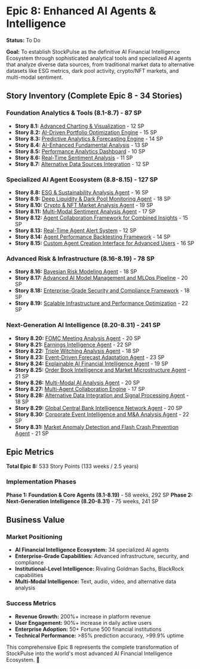 # Epic 8: Enhanced AI Agents & Intelligence

**Status:** To Do

**Goal:** To establish StockPulse as the definitive AI Financial Intelligence Ecosystem through sophisticated analytical tools and specialized AI agents that analyze diverse data sources, from traditional market data to alternative datasets like ESG metrics, dark pool activity, crypto/NFT markets, and multi-modal sentiment.

## Story Inventory (Complete Epic 8 - 34 Stories)

### Foundation Analytics & Tools (8.1-8.7) - 87 SP

- **Story 8.1:** [Advanced Charting & Visualization](stories/story-8.1.md) - 12 SP
- **Story 8.2:** [AI-Driven Portfolio Optimization Engine](stories/story-8.2.md) - 15 SP
- **Story 8.3:** [Predictive Analytics & Forecasting Engine](stories/story-8.3.md) - 14 SP
- **Story 8.4:** [AI-Enhanced Fundamental Analysis](stories/story-8.4.md) - 13 SP
- **Story 8.5:** [Performance Analytics Dashboard](stories/story-8.5.md) - 10 SP
- **Story 8.6:** [Real-Time Sentiment Analysis](stories/story-8.6.md) - 11 SP
- **Story 8.7:** [Alternative Data Sources Integration](stories/story-8.7.md) - 12 SP

### Specialized AI Agent Ecosystem (8.8-8.15) - 127 SP

- **Story 8.8:** [ESG & Sustainability Analysis Agent](stories/story-8.8.md) - 16 SP
- **Story 8.9:** [Deep Liquidity & Dark Pool Monitoring Agent](stories/story-8.9.md) - 18 SP
- **Story 8.10:** [Crypto & NFT Market Analysis Agent](stories/story-8.10.md) - 19 SP
- **Story 8.11:** [Multi-Modal Sentiment Analysis Agent](stories/story-8.11.md) - 17 SP
- **Story 8.12:** [Agent Collaboration Framework for Combined Insights](stories/story-8.12.md) - 15 SP
- **Story 8.13:** [Real-Time Agent Alert System](stories/story-8.13.md) - 12 SP
- **Story 8.14:** [Agent Performance Backtesting Framework](stories/story-8.14.md) - 14 SP
- **Story 8.15:** [Custom Agent Creation Interface for Advanced Users](stories/story-8.15.md) - 16 SP

### Advanced Risk & Infrastructure (8.16-8.19) - 78 SP

- **Story 8.16:** [Bayesian Risk Modeling Agent](stories/story-8.16.md) - 18 SP
- **Story 8.17:** [Advanced AI Model Management and MLOps Pipeline](stories/story-8.17.md) - 20 SP
- **Story 8.18:** [Enterprise-Grade Security and Compliance Framework](stories/story-8.18.md) - 18 SP
- **Story 8.19:** [Scalable Infrastructure and Performance Optimization](stories/story-8.19.md) - 22 SP

### Next-Generation AI Intelligence (8.20-8.31) - 241 SP

- **Story 8.20:** [FOMC Meeting Analysis Agent](stories/story-8.20.md) - 20 SP
- **Story 8.21:** [Earnings Intelligence Agent](stories/story-8.21.md) - 22 SP
- **Story 8.22:** [Triple Witching Analysis Agent](stories/story-8.22.md) - 18 SP
- **Story 8.23:** [Event-Driven Forecast Adaptation Agent](stories/story-8.23.md) - 23 SP
- **Story 8.24:** [Explainable AI Financial Intelligence Agent](stories/story-8.24.md) - 19 SP
- **Story 8.25:** [Order Book Intelligence and Market Microstructure Agent](stories/story-8.25.md) - 21 SP
- **Story 8.26:** [Multi-Modal AI Analysis Agent](stories/story-8.26.md) - 20 SP
- **Story 8.27:** [Multi-Agent Collaboration Engine](stories/story-8.27.md) - 17 SP
- **Story 8.28:** [Alternative Data Integration and Signal Processing Agent](stories/story-8.28.md) - 18 SP
- **Story 8.29:** [Global Central Bank Intelligence Network Agent](stories/story-8.29.md) - 20 SP
- **Story 8.30:** [Corporate Event Intelligence and M&A Analysis Agent](stories/story-8.30.md) - 22 SP
- **Story 8.31:** [Market Anomaly Detection and Flash Crash Prevention Agent](stories/story-8.31.md) - 21 SP

## Epic Metrics

**Total Epic 8:** 533 Story Points (133 weeks / 2.5 years)

### Implementation Phases

**Phase 1: Foundation & Core Agents (8.1-8.19)** - 58 weeks, 292 SP
**Phase 2: Next-Generation Intelligence (8.20-8.31)** - 75 weeks, 241 SP

## Business Value

### Market Positioning

- **AI Financial Intelligence Ecosystem:** 34 specialized AI agents
- **Enterprise-Grade Capabilities:** Advanced infrastructure, security, and compliance
- **Institutional-Level Intelligence:** Rivaling Goldman Sachs, BlackRock capabilities
- **Multi-Modal Intelligence:** Text, audio, video, and alternative data analysis

### Success Metrics

- **Revenue Growth:** 200%+ increase in platform revenue
- **User Engagement:** 90%+ increase in daily active users
- **Enterprise Adoption:** 50+ Fortune 500 financial institutions
- **Technical Performance:** >85% prediction accuracy, >99.9% uptime

This comprehensive Epic 8 represents the complete transformation of StockPulse into the world's most advanced AI Financial Intelligence Ecosystem. 🚀
